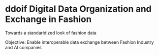 # ddoif Digital Data Organization and Exchange in Fashion

Towards a standaridized look of fashion data

Objective:
Enable interoperable data exchange between Fashion Industry and AI companies 
